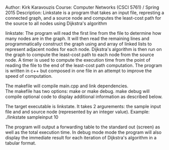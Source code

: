 Author:  Kirk Karavouzis
Course:  Computer Networks (CSCI 5761) / Spring 2015
Description:  Linkstate is a program that takes an input file, represting a connected graph, and a source node and computes
the least-cost path for the source to all nodes using Dijkstra's algorithm


linkstate:  The program will read the first line from the file to determine how many nodes are in the graph.  It will then read the remaining lines and programmatically construct the graph using and array of 
linked lists to represent adjacent nodes for each node.  Dijkstra's algorithm is then run on the graph to compute the least-cost path to each node from the source node.  A timer is used to compute the execution 
time from the point of reading the file to the end of the least-cost path computation. 
The program is written in c++ but composed in one file in an attempt to improve the speed of computation.

The makefile will compile main.cpp and link dependencies.   
The makefile has two options:  make or make debug.  make debug will compile optional code to display additional information as described below.

The target executable is linkstate.  It takes 2 argurements:  the sample input file and and source node (represented by an integer value).
	Example:  ./linkstate sampleinput 10
	
The program will output a forwarding table to the standard out (screen) as well as the total execution time.
In debug mode mode the program will also display the immediate result for each iteration of Dijkstra's algorithm in a tabular format.